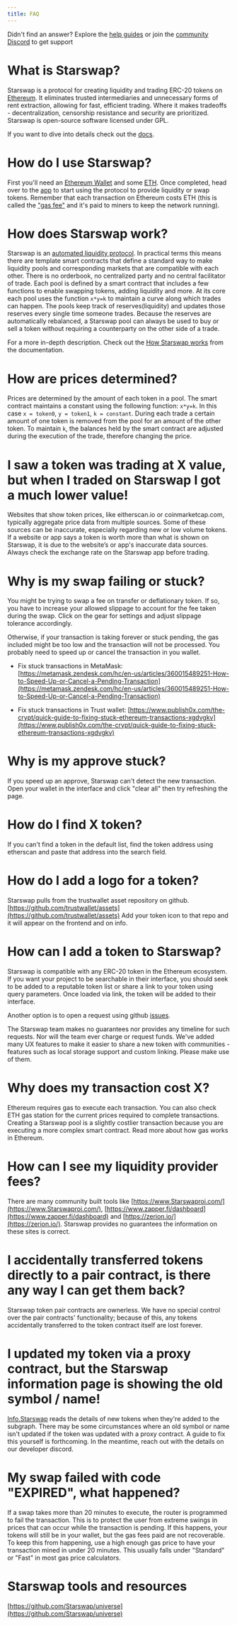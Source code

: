 ```yaml
---
title: FAQ
---
```


<Info>Didn't find an answer? Explore the <a href="https://help.starswap.xyz/">help guides</a> or join the <a href="https://discord.gg/FCfyBSbCU5">community Discord</a> to get support</Info>

# What is Starswap?

Starswap is a protocol for creating liquidity and trading ERC-20 tokens on [Ethereum](https://ethereum.org/en/what-is-ethereum/). It eliminates trusted intermediaries and unnecessary forms of rent extraction, allowing for fast, efficient trading. Where it makes tradeoffs - decentralization, censorship resistance and security are prioritized. Starswap is open-source software licensed under GPL.

If you want to dive into details check out the [docs](/docs/v2/).

# How do I use Starswap?

First you'll need an [Ethereum Wallet](https://ethereum.org/en/wallets/) and some [ETH](https://ethereum.org/en/get-eth/). Once completed, head over to the [app](http://app.starswap.xyz/) to start using the protocol to provide liquidity or swap tokens. Remember that each transaction on Ethereum costs ETH (this is called the ["gas fee"](https://www.youtube.com/watch?v=AJvzNICwcwc&feature=emb_title) and it's paid to miners to keep the network running).

# How does Starswap work?

Starswap is an [automated liquidity protocol](https://ethereum.org/en/get-eth/#dex). In practical terms this means there are template smart contracts that define a standard way to make liquidity pools and corresponding markets that are compatible with each other. There is no orderbook, no centralized party and no central facilitator of trade. Each pool is defined by a smart contract that includes a few functions to enable swapping tokens, adding liquidity and more. At its core each pool uses the function `x*y=k` to maintain a curve along which trades can happen. The pools keep track of reserves(liquidity) and updates those reserves every single time someone trades. Because the reserves are automatically rebalanced, a Starswap pool can always be used to buy or sell a token without requiring a counterparty on the other side of a trade.

For a more in-depth description. Check out the [How Starswap works](/docs/v2/protocol-overview/how-Starswap-works/) from the documentation.

# How are prices determined?

Prices are determined by the amount of each token in a pool. The smart contract maintains a constant using the following function: `x*y=k`. In this case `x = token0`, `y = token1`, `k = constant`. During each trade a certain amount of one token is removed from the pool for an amount of the other token. To maintain `k`, the balances held by the smart contract are adjusted during the execution of the trade, therefore changing the price.

# I saw a token was trading at X value, but when I traded on Starswap I got a much lower value!

Websites that show token prices, like eitherscan.io or coinmarketcap.com, typically aggregate price data from multiple sources. Some of these sources can be inaccurate, especially regarding new or low volume tokens. If a website or app says a token is worth more than what is shown on Starswap, it is due to the website’s or app's inaccurate data sources. Always check the exchange rate on the Starswap app before trading.

# Why is my swap failing or stuck?

You might be trying to swap a fee on transfer or deflationary token. If so, you have to increase your allowed slippage to account for the fee taken during the swap. Click on the gear for settings and adjust slippage tolerance accordingly.

Otherwise, if your transaction is taking forever or stuck pending, the gas included might be too low and the transaction will not be processed. You probably need to speed up or cancel the transaction in you wallet.

- Fix stuck transactions in MetaMask: [https://metamask.zendesk.com/hc/en-us/articles/360015489251-How-to-Speed-Up-or-Cancel-a-Pending-Transaction](https://metamask.zendesk.com/hc/en-us/articles/360015489251-How-to-Speed-Up-or-Cancel-a-Pending-Transaction)

- Fix stuck transactions in Trust wallet: [https://www.publish0x.com/the-crypt/quick-guide-to-fixing-stuck-ethereum-transactions-xgdvgkv](https://www.publish0x.com/the-crypt/quick-guide-to-fixing-stuck-ethereum-transactions-xgdvgkv)

# Why is my approve stuck?

If you speed up an approve, Starswap can't detect the new transaction. Open your wallet in the interface and click "clear all" then try refreshing the page.

# How do I find X token?

If you can't find a token in the default list, find the token address using etherscan and paste that address into the search field.

# How do I add a logo for a token?

Starswap pulls from the trustwallet asset repository on github. [https://github.com/trustwallet/assets](https://github.com/trustwallet/assets) Add your token icon to that repo and it will appear on the frontend and on info.

# How can I add a token to Starswap?

Starswap is compatible with any ERC-20 token in the Ethereum ecosystem. If you want your project to be searchable in their interface, you should seek to be added to a reputable token list or share a link to your token using query parameters. Once loaded via link, the token will be added to their interface.

Another option is to open a request using github [issues](https://github.com/Starswap/Starswap-frontend/issues/new?assignees=&labels=token+request&template=token-request.md&title=).

The Starswap team makes no guarantees nor provides any timeline for such requests. Nor will the team ever charge or request funds. We've added many UX features to make it easier to share a new token with communities - features such as local storage support and custom linking. Please make use of them.

# Why does my transaction cost X?

Ethereum requires gas to execute each transaction. You can also check ETH gas station for the current prices required to complete transactions. Creating a Starswap pool is a slightly costlier transaction because you are executing a more complex smart contract. Read more about how gas works in Ethereum.

# How can I see my liquidity provider fees?

There are many community built tools like [https://www.Starswaproi.com/](https://www.Starswaproi.com/), [https://www.zapper.fi/dashboard](https://www.zapper.fi/dashboard) and [https://zerion.io/](https://zerion.io/). Starswap provides no guarantees the information on these sites is correct.

# I accidentally transferred tokens directly to a pair contract, is there any way I can get them back?

Starswap token pair contracts are ownerless. We have no special control over the pair contracts' functionality; because of this, any tokens accidentally transferred to the token contract itself are lost forever.

# I updated my token via a proxy contract, but the Starswap information page is showing the old symbol / name!

[Info.Starswap](https://info.starswap.xyz/) reads the details of new tokens when they're added to the subgraph. There may be some circumstances where an old symbol or name isn't updated if the token was updated with a proxy contract. A guide to fix this yourself is forthcoming. In the meantime, reach out with the details on our developer discord.

# My swap failed with code "EXPIRED", what happened?

If a swap takes more than 20 minutes to execute, the router is programmed to fail the transaction. This is to protect the user from extreme swings in prices that can occur while the transaction is pending. If this happens, your tokens will still be in your wallet, but the gas fees paid are not recoverable. To keep this from happening, use a high enough gas price to have your transaction mined in under 20 minutes. This usually falls under "Standard" or "Fast" in most gas price calculators.

# Starswap tools and resources

[https://github.com/Starswap/universe](https://github.com/Starswap/universe)
